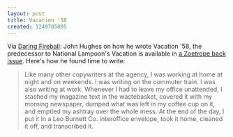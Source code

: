 ```yaml
---
layout: post
title: Vacation '58
created: 1249785005
---
```

Via [Daring Fireball](http://daringfireball.net/linked/2009/08/07/vacation):  John Hughes on how he wrote Vacation '58, the predecessor to National Lampoon's Vacation is available in [a Zoetrope back issue](http://www.all-story.com/issues.cgi?action=show_story&story_id=389).  Here's how he found time to write:

> Like many other copywriters at the agency, I was working at home at night and on weekends. I was writing on the commuter train. I was also writing at work. Whenever I had to leave my office unattended, I stashed my magazine text in the wastebasket, covered it with my morning newspaper, dumped what was left in my coffee cup on it, and emptied my ashtray over the whole mess. At the end of the day, I put it in a Leo Burnett Co. interoffice envelope, took it home, cleaned it off, and transcribed it.
